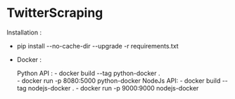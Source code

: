 # TwitterScraping

Installation : 

  - pip install --no-cache-dir --upgrade -r requirements.txt

  - Docker : 

      Python API : 
          - docker build --tag python-docker .  
          - docker run -p 8080:5000 python-docker
      NodeJs API: 
          - docker build --tag nodejs-docker . 
          - docker run -p 9000:9000 nodejs-docker
